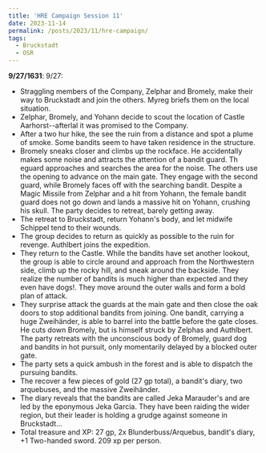 ```yaml
---
title: 'HRE Campaign Session 11'
date: 2023-11-14
permalink: /posts/2023/11/hre-campaign/
tags:
  - Bruckstadt
  - OSR
---
```



**9/27/1631**:
9/27:
- Straggling members of the Company, Zelphar and Bromely, make their way to Bruckstadt and join the others. Myreg briefs them on the local situation.
- Zelphar, Bromely, and Yohann decide to scout the location of Castle Aarhorst--afterlal it was promised to the Company.
- After a two hur hike, the see the ruin from a distance and spot a plume of smoke. Some bandits seem to have taken residence in the structure.
- Bromely sneaks closer and climbs up the rockface. He accidentally makes some noise and attracts the attention of a bandit guard. Th eguard approaches and searches the area for the noise. The others use the opening to advance on the main gate. They engage with the second guard, while Bromely faces off with the searching bandit. Despite a Magic Missile from Zelphar and a hit from Yohann, the female bandit guard does not go down and lands a massive hit on Yohann, crushing his skull. The party decides to retreat, barely getting away.
- The retreat to Bruckstadt, return Yohann's body, and let midwife Schippel tend to their wounds. 
- The group decides to return as quickly as possible to the ruin for revenge. Authlbert joins the expedition.
- They return to the Castle. While the bandits have set another lookout, the group is able to circle around and approach from the Northwestern side, climb up the rocky hill, and sneak around the backside. They realize the number of bandits is much higher than expected and they even have dogs!. They move around the outer walls and form a bold plan of attack.
- They surprise attack the guards at the main gate and then close the oak doors to stop additional bandits from joining. One bandit, carrying a huge Zweihänder, is able to barrel into the battle before the gate closes. He cuts down Bromely, but is himself struck by Zelphas and Authlbert. The party retreats with the unconscious body of Bromely, guard dog and bandits in hot pursuit, only momentarily delayed by a blocked outer gate.  
- The party sets a quick ambush in the forest and is able to dispatch the pursuing bandits.
- The recover a few pieces of gold (27 gp total), a bandit's diary, two arquebuses, and the massive Zweihänder.
- The diary reveals that the bandits are called Jeka Marauder's and are led by the eponymous Jeka Garcia. They have been raiding the wider region, but their leader is holding a grudge against someone in Bruckstadt...
- Total treasure and XP: 27 gp, 2x Blunderbuss/Arquebus, bandit's diary, +1 Two-handed sword. 209 xp per person.


